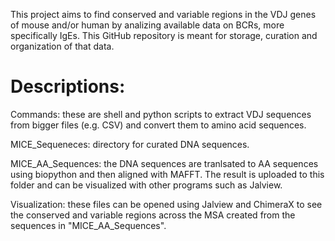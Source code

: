 This project aims to find conserved and variable regions in the VDJ genes of mouse and/or human by analizing available data on BCRs, more specifically IgEs.
This GitHub repository is meant for storage, curation and organization of that data.
# Descriptions:
Commands: these are shell and python scripts to extract VDJ sequences from bigger files (e.g. CSV) and convert them to amino acid sequences.

MICE_Sequeneces: directory for curated DNA sequences.

MICE_AA_Sequences: the DNA sequences are tranlsated to AA sequences using biopython and then aligned with MAFFT. The result is uploaded to this folder and can be visualized with other programs such as Jalview.

Visualization: these files can be opened using Jalview and ChimeraX to see the conserved and variable regions across the MSA created from the sequences in "MICE_AA_Sequences".
